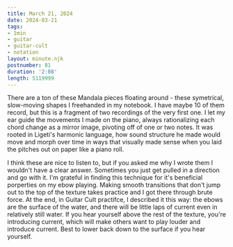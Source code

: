 ```yaml
---
title: March 21, 2024
date: 2024-03-21
tags:
- 1min
- guitar
- guitar-cult
- notation
layout: minute.njk
postnumber: 81
duration: '2:08'
length: 5119999
---
```

There are a ton of these Mandala pieces floating around - these symetrical, slow-moving shapes I freehanded in my notebook. I have maybe 10 of them record, but this is a fragment of two recordings of the very first one. I let my ear guide the movements I made on the piano, always rationalizing each chord change as a mirror image, pivoting off of one or two notes. It was rooted in Ligeti's harmonic language, how sound structure he made would move and morph over time in ways that visually made sense when you laid the pitches out on paper like a piano roll. 

I think these are nice to listen to, but if you asked me why I wrote them I wouldn't have a clear answer. Sometimes you just get pulled in a direction and go with it. I'm grateful in finding this technique for it's beneficial porperties on my ebow playing. Making smooth transitions that don't jump out to the top of the texture takes practice and I got there through brute force. At the end, in Guitar Cult practifce, I described it this way: the ebows are the surface of the water, and there will be little laps of current even in relatively still water. If you hear yourself above the rest of the texture, you're introducing current, which will make others want to play louder and introduce current. Best to lower back down to the surface if you hear yourself. 